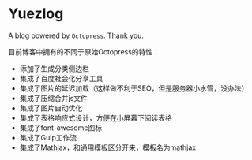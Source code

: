 Yuezlog
===

A blog powered by `Octopress`. Thank you.

目前博客中拥有的不同于原始Octopress的特性：

+ 添加了生成分类侧边栏
+ 集成了百度社会化分享工具
+ 集成了图片的延迟加载（这样做不利于SEO，但是服务器小水管，没办法）
+ 集成了压缩合并js文件
+ 集成了图片自动优化
+ 集成了表格响应式设计，方便在小屏幕下阅读表格
+ 集成了font-awesome图标
+ 集成了Gulp工作流
+ 集成了Mathjax，和通用模板区分开来，模板名为mathjax
